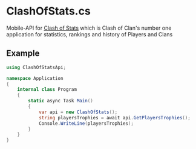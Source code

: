 # ClashOfStats.cs
Mobile-API for [Clash of Stats](https://play.google.com/store/apps/details?id=com.clashofstats) which is Clash of Clan's number one application for statistics, rankings and history of Players and Clans

## Example
```cs
using ClashOfStatsApi;

namespace Application
{
    internal class Program
    {
        static async Task Main()
        {
            var api = new ClashOfStats();
            string playersTrophies = await api.GetPlayersTrophies();
            Console.WriteLine(playersTrophies);
        }
    }
}
```
